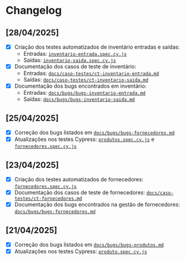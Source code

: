 # Changelog

## [28/04/2025]
- [x] Criação dos testes automatizados de inventário entradas e saídas: 
  - Entradas: [`inventario-entrada.spec.cy.js`](./cypress/e2e/inventario-entrada.cy.js) 
  - Saídas: [`inventario-saida.spec.cy.js`](./cypress/e2e/inventario-saida.cy.js)
- [x] Documentação dos casos de teste de inventário:
  - Entradas: [`docs/caso-testes/ct-inventario-entrada.md`](./docs/caso-testes/ct-inventario-entrada.md)
  - Saídas: [`docs/caso-testes/ct-inventario-saida.md`](./docs/caso-testes/ct-inventario-saida.md)
- [x] Documentação dos bugs encontrados em inventário:
  - Entradas: [`docs/bugs/bugs-inventario-entrada.md`](./docs/bugs/bugs-inventario-entrada.md)
  - Saídas: [`docs/bugs/bugs-inventario-saida.md`](./docs/bugs/bugs-inventario-saida.md)

## [25/04/2025]
- [x] Correção dos bugs listados em [`docs/bugs/bugs-fornecedores.md`](./docs/bugs/bugs-fornecedores.md)
- [x] Atualizações nos testes Cypress: [`produtos.spec.cy.js`](./cypress/e2e/produtos.cy.js) e [`fornecedores.spec.cy.js`](./cypress/e2e/fornecedores.cy.js)

## [23/04/2025]
- [x] Criação dos testes automatizados de fornecedores: [`fornecedores.spec.cy.js`](./cypress/e2e/fornecedores.cy.js)
- [x] Documentação dos casos de teste de fornecedores: [`docs/caso-testes/ct-fornecedores.md`](./docs/caso-testes/ct-fornecedores.md)
- [x] Documentação dos bugs encontrados na gestão de fornecedores: [`docs/bugs/bugs-fornecedores.md`](./docs/bugs/bugs-fornecedores)

## [21/04/2025]
- [x] Correção dos bugs listados em [`docs/bugs/bugs-produtos.md`](./docs/bugs/bugs-produtos.md)
- [x] Atualizações nos testes Cypress: [`produto.spec.cy.js`](./cypress/e2e/produtos.cy.js)
